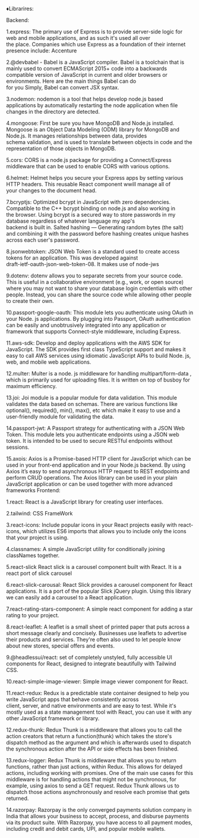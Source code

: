♦Librarires:

Backend:

1.express:
  The primary use of Express is to provide server-side logic for web and mobile applications, and as such it's used all over      
  the place. Companies which use Express as a foundation of their internet presence include: Accenture

2.@devbabel - 
  Babel is a JavaScript compiler. Babel is a toolchain that is mainly used to convert ECMAScript 2015+ code into a backwards       
  compatible version of JavaScript in current and older browsers or environments. Here are the main things Babel can do            
  for you
  Simply, Babel can convert JSX syntax. 
  
3.nodemon:
  nodemon is a tool that helps develop node.js based applications by automatically restarting the node application when file       
  changes in the directory are detected.
  
 4.mongoose:
  First be sure you have MongoDB and Node.js installed.
  Mongoose is an Object Data Modeling (ODM) library for MongoDB and Node.js. It manages relationships between data, provides       
  schema validation, and is used to translate between objects in code and the representation of those objects in MongoDB.
  
 5.cors:
 CORS is a node.js package for providing a Connect/Express middleware that can be used to enable CORS with various options.
 
 6.helmet:
 Helmet helps you secure your Express apps by setting various HTTP headers. This reusable React component wwill manage all of      
 your changes to the document head.

 7.bcryptjs:
 Optimized bcrypt in JavaScript with zero dependencies. Compatible to the C++ bcrypt binding on node.js and also working in        
 the browser. Using bcrypt is a secured way to store passwords in my database regardless of whatever language my app's            
 backend is built in. Salted hashing — Generating random bytes (the salt) and combining it with the password before hashing
 creates unique hashes across each user's password.
 
 8.jsonwebtoken: JSON Web Token is a standard used to create access tokens for an application. This was developed against            
 draft-ietf-oauth-json-web-token-08. It makes use of node-jws
 
 9.dotenv: 
  dotenv allows you to separate secrets from your source code. This is useful in a collaborative environment (e.g., work, or 
  open source) where you may not want to share your database login credentials with other people. Instead, you can share the 
  source code while allowing other people to create their own.
  
 10.passport-google-oauth:
  This module lets you authenticate using OAuth in your Node. js applications. By plugging into Passport, OAuth 
  authentication can be easily and unobtrusively integrated into any application or framework that supports Connect-style 
  middleware, including Express.
 
 11.aws-sdk:
    Develop and deploy applications with the AWS SDK for JavaScript. The SDK provides first class TypeScript support and
    makes it easy to call AWS services using idiomatic JavaScript APIs to build Node. js, web, and mobile web applications.

 12.multer:
    Multer is a node. js middleware for handling multipart/form-data , which is primarily used for uploading files. It is 
    written on top of busboy for maximum efficiency.

 13.joi:
    Joi module is a popular module for data validation. This module validates the data based on schemas. There are various
    functions like optional(), required(), min(), max(), etc which make it easy to use and a user-friendly module for 
    validating the data.

 14.passport-jwt:
  A Passport strategy for authenticating with a JSON Web Token. This module lets you authenticate endpoints using a JSON web 
  token. It is intended to be used to secure RESTful endpoints without sessions.
 
 15.axois:
 Axios is a Promise-based HTTP client for JavaScript which can be used in your front-end application and in your Node.js 
 backend. By using Axios it’s easy to send asynchronous HTTP request to REST endpoints and perform CRUD operations. The Axios 
 library can be used in your plain JavaScript application or can be used together with more advanced frameworks
Frontend:

  1.react:
    React is a JavaScript library for creating user interfaces.
    
  2.tailwind: 
    CSS FrameWork
    
  3.react-icons:
    Include popular icons in your React projects easily with react-icons, which utilizes ES6 imports that allows you to
    include only the icons that your project is using.
     
  4.classnames:
    A simple JavaScript utility for conditionally joining classNames together.
  
  5.react-slick
    React slick is a carousel component built with React. It is a react port of slick carousel
    
  6.react-slick-carousal:
    React Slick provides a carousel component for React applications. It is a port of the popular Slick jQuery plugin. Using
    this library we can easily add a carousel to a React application.
    
  7.react-rating-stars-component:
    A simple react component for adding a star rating to your project.
    
  8.react-leaflet:
    A leaflet is a small sheet of printed paper that puts across a short message clearly and concisely. Businesses use 
    leaflets to advertise their products and services. They're often also used to let people know about new stores, special 
    offers and events.
    
  9.@headlessui/react:
     set of completely unstyled, fully accessible UI components for React, designed to integrate beautifully with Tailwind   
     CSS.
     
  10.react-simple-image-viewer:
     Simple image viewer component for React.
     
  11.react-redux:
      Redux is a predictable state container designed to help you write JavaScript apps that behave consistently across   
      client, server, and native environments and are easy to test. While it's mostly used as a state management tool with 
       React, you can use it with any other JavaScript framework or library.
       
  12.redux-thunk:
     Redux Thunk is a middleware that allows you to call the action creators that return a function(thunk) which takes the 
     store's dispatch method as the argument and which is afterwards used to dispatch the synchronous action after the API or 
     side effects has been finished.
     
  13.redux-logger:
     Redux Thunk is middleware that allows you to return functions, rather than just actions, within Redux. This allows for 
     delayed actions, including working with promises.
     One of the main use cases for this middleware is for handling actions that might not be synchronous, for example, using 
     axios to send a GET request. Redux Thunk allows us to dispatch those actions asynchronously and resolve each promise 
     that gets returned.
     
  14.razorpay:
     Razorpay is the only converged payments solution company in India that allows your business to accept, process, and 
     disburse payments via its product suite. With Razorpay, you have access to all payment modes, including credit and debit 
     cards, UPI, and popular mobile wallets.
